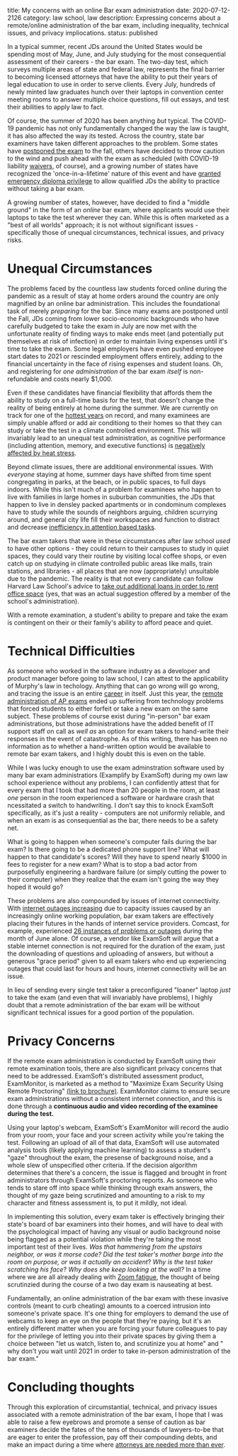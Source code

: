 title: My concerns with an online Bar exam administration
date: 2020-07-12-2126
category: law school, law
description: Expressing concerns about a remote/online administration of the bar exam, including inequality, technical issues, and privacy impliocations. 
status: published 


In a typical summer, recent JDs around the United States would be spending most of May, June, and July studying for the most consequential assessment of their careers - the bar exam. The two-day test, which surveys multiple areas of state and federal law, represents the final barrier to becoming licensed attorneys that have the ability to put their years of legal education to use in order to serve clients. Every July, hundreds of newly minted law graduates hunch over their laptops in convention center meeting rooms to answer multiple choice questions, fill out essays, and test their abilities to apply law to fact. 

Of course, the summer of 2020 has been anything *but* typical. The COVID-19 pandemic has not only fundamentally changed the way the law is taught, it has also affected the way its tested.  Across the country, state bar examiners have taken different approaches to the problem. Some states have [postponed the exam](https://www.law.com/newyorklawjournal/2020/03/27/fall-bar-exam-added-fate-of-july-test-uncertain-amid-covid-19-pandemic-389-99573/) to the fall, others have decided to throw caution to the wind and push ahead with the exam as scheduled (with COVID-19 liability [waivers](https://www.abajournal.com/web/article/liability-waivers-may-not-mean-much-but-two-states-include-them-for-july-in-person-bar-exam), of course), and a growing number of states have recognized the 'once-in-a-lifetime' nature of this event and have [granted emergency diploma privilege](https://abovethelaw.com/2020/06/oregon-adopts-diploma-privilege/) to allow qualified JDs the ability to practice without taking a bar exam. 

A growing number of states, however, have decided to find a "middle ground" in the form of an *online* bar exam, where applicants would use their laptops to take the test wherever they can. While this is often marketed as a "best of all worlds" approach; it is not without significant issues - specifically those of unequal circumstances, technical issues, and privacy risks. 

# Unequal Circumstances

The problems faced by the countless law students forced online during the pandemic as a result of stay at home orders around the country are only magnified by an online bar administration. This includes the foundational task of merely *preparing* for the bar. Since many exams are postponed until the Fall, JDs coming from lower socio-economic backgrounds who have carefully budgeted to take the exam in July are now met with the unfortunate reality of finding ways to make ends meet (and potentially put themselves at risk of infection) in order to maintain living expenses until it's time to take the exam.  Some legal employers have even pushed employee start dates to 2021 or rescinded employment offers entirely, adding to the financial uncertainty in the face of rising expenses and student loans. Oh, and registering for *one administration* of the bar exam *itself* is non-refundable and costs nearly $1,000. 

Even if these candidates have financial flexibility that affords them the ability to study on a full-time basis for the test, that doesn't change the reality of being entirely at home during the summer. We are currently on track for one of the [hottest years](https://www.scientificamerican.com/article/2020-on-track-to-rank-in-the-top-5-hottest-years-on-record/) on record, and many examinees are simply unable afford or add air conditiong to their homes so that they can study or take the test in a climate controlled environment. This will invariably lead to an unequal test administration, as cognitive performance (including attention, memory, and executive functions) is [negatively affected by heat stress](https://journals.physiology.org/doi/full/10.1152/ajpregu.00010.2015).

Beyond climate issues, there are additional environmental issues.  With *everyone* staying at home, summer days have shifted from time spent congregating in parks, at the beach, or in public spaces, to full days indoors. While this isn't much of a problem for examinees who happen to live with families in large homes in suburban communities, the JDs that happen to live in densley packed apartments or in condominum complexes have to study while the sounds of neighbors arguing, children scurrying around, and general city life fill their workspaces and function to distract and decrease [inefficiency in attention based tasks](https://www.ncbi.nlm.nih.gov/pmc/articles/PMC4918653/).  

The bar exam takers that were in these circumstances after law school *used* to have other options - they could return to their campuses to study in quiet spaces, they could vary their routine by visiting local coffee shops, or even catch up on studying in climate controlled public areas like malls, train stations, and libraries - all places that are now (appropriately) unsuitable due to the pandemic. The reality is that not every candidate can follow Harvard Law School's advice to [take out additional loans in order to rent office space](https://abovethelaw.com/2020/06/harvard-law-tells-concerned-students-to-rent-office-space-to-study-during-online-only-semester/) (yes, that was an actual suggestion offered by a member of the school's administration). 

With a remote examination, a student's ability to prepare and take the exam is contingent on their or their family's ability to afford peace and quiet. 

# Technical Difficulties

As someone who worked in the software industry as a developer and product manager before going to law school, I can attest to the applicability of Murphy's law in techology. Anything that can go wrong will go wrong, and tracing the issue is an entire [career](https://en.wikipedia.org/wiki/Software_quality_assurance_analyst) in itself. Just this year, the [remote administration of AP exams](https://www.cnn.com/2020/05/15/us/ap-exam-glitch-trnd/index.html) ended up suffering from technology problems that forced students to either forfeit or take a new exam on the same subject. These problems of course exist during "in-person" bar exam administrations, but those administrations have the added benefit of IT support staff on call as *well as* an option for exam takers to hand-write their responses in the event of catastrophe. As of this writing, there has been no information as to whether a hand-written option would be available to remote bar exam takers, and I highly doubt this is even on the table.

While I was lucky enough to use the exam adminstration software used by many bar exam administratiors (Examplify by ExamSoft) during my own law school experience without any problems, I can confidently attest that for every exam that I took that had more than 20 people in the room, at least *one* person in the room experienced a software or hardware crash that ncessitated a switch to handwriting. I don't say this to knock ExamSoft specifically, as it's just a reality - computers are not uniformly reliable, and when an exam is as consequential as the bar, there needs to be a safety net. 

What is going to happen when someone's computer fails during the bar exam? Is there going to be a dedicated phone support line? What will happen to that candidate's scores? Will they have to spend nearly $1000 in fees to register for a new exam? What is to stop a bad actor from purposefully engineering a hardware failure (or simply cutting the power to their computer) when they realize that the exam isn't going the way they hoped it would go? 

These problems are also compounded by issues of internet connectivity. With [internet outages increasing](https://www.fing.com/news/internet-outage-trends-during-covid-19-pandemic) due to capacity issues caused by an increasingly online working population, bar exam takers are effectively placing their futures in the hands of internet service providers. Comcast, for example, experienced [26 instances of problems or outages](https://downdetector.com/status/comcast-xfinity/archive/2020/06/) during the month of June alone. Of course, a vendor like ExamSoft will argue that a stable internet connection is not required for the duration of the exam, just the downloading of questions and uploading of answers, but without a generous "grace period" given to all exam takers who end up experiencing outages that could last for hours and hours, internet connectivity will be an issue. 

In lieu of sending every single test taker a preconfigured "loaner" laptop *just* to take the exam (and even that will invariably have problems), I highly doubt that a remote administration of the bar exam will be without significant technical issues for a good portion of the population. 

# Privacy Concerns

If the remote exam administration is conducted by ExamSoft using their remote examination tools, there are also significant privacy concerns that need to be addressed. ExamSoft's distributed assessment product, ExamMonitor, is marketed as a method to "Maximize Exam Security Using Remote Proctoring" [(link to brochure)]({static}/pdf/examsoft_exammonitor.pdf).  ExamMonitor claims to ensure secure exam administrations without a consistent internet connection, and this is done through a **continuous audio and video recording of the examinee during the test.** 

Using your laptop's webcam, ExamSoft's ExamMonitor will record the audio from your room, your face and your screen activity while you're taking the test. Following an upload of all of that data, ExamSoft will use automated analysis tools (likely applying machine learning) to assess a student's "gaze" throughout the exam, the presense of background noise, and a whole slew of unspecified other criteria. If the decision algorithm determines that there's a concern, the issue is flagged and brought in front administrators through ExamSoft's proctoring reports. As someone who tends to stare off into space while thinking through exam answers, the thought of my gaze being scrutinized and amounting to a risk to my character and fitness assessment is, to put it mildly, not ideal. 

In implementing this solution, every exam taker is effectively bringing their state's board of bar examiners into their homes, and will have to deal with the psychological impact of having any visual or audio background noise being flagged as a potential violation while they're taking the most important test of their lives. *Was that hammering from the upstairs neighbor, or was it morse code?* *Did the test taker's mother barge into the room on purpose, or was it actually an accident*? *Why is the test taker scratching his face*? *Why does she keep looking at the wall?* In a time where we are all already dealing with [Zoom fatigue](https://www.forbes.com/sites/yolarobert1/2020/04/30/heres-why-youre-feeling-zoom-fatigue/#2c794bc72ac6), the thought of being scrutinzied during the course of a two day exam is nauseating at best. 

Fundamentally, an online administration of the bar exam with these invasive controls (meant to curb cheating) amounts to a coerced intrusion into someone's private space. It's one thing for employers to demand the use of webcams to keep an eye on the people that they're paying, but it's an entirely different matter when you are forcing your future colleagues to pay for the privilege of letting you into their private spaces by giving them a choice between "let us watch, listen to, and scrutinize you at home" and " why don't you wait until 2021 in order to take in-person administration of the bar exam." 

# Concluding thoughts

Through this exploration of circumstantial, technical, and privacy issues associated with a remote administration of the bar exam, I hope that I was able to raise a few eyebrows and promote a sense of caution as bar examiners decide the fates of the tens of thousands of lawyers-to-be that are eager to enter the profession, pay off their compounding debts, and make an impact during a time where [attorneys are needed more than ever](https://www.bostonmagazine.com/property/2020/07/08/boston-eviction-moratorium-august/).